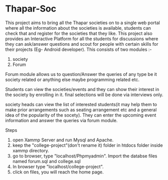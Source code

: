# Thapar-Soc

This project aims to bring all the Thapar societies on to a single web portal where all the
information about the societies is available, students can check that and register for the societies
that they like. This project also provides an Interactive Platform for all the students for
discussions where they can ask/answer questions and scout for people with certain skills for their
projects (Eg- Android developer).
This consists of two modules :-
1. society 
2. Forum

Forum module allows us to question/Answer the queries of any type be it society related or anything else maybe programming related etc.

Students can view the societies/events and they can show their interest in the society by enrolling in it. final selections will be done via interviews only.

society heads can view the list of interested students(it may help them to make prior arrangements such as seating arrangement etc and a general idea of the popularity of the socety). They can enter the upcoming event information and answer the queries via forum module. 

Steps

1. open Xammp Server and run Mysql and Apache. 
2. keep the "college-project"(don't rename it) folder in htdocs folder inside xammp directory.
3. go to browser, type "localhost/Phpmyadmin". Import the databse files named forum.sql and college.sql 
3. In browser type "localhost/college-project".
4. click on files, you will reach the home page.



